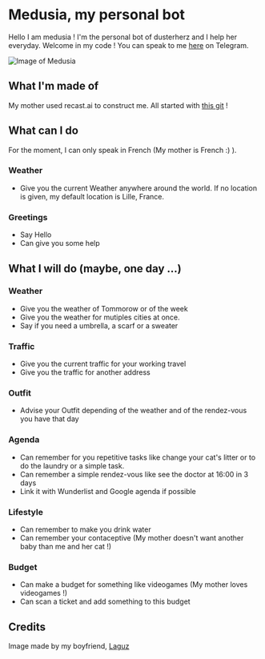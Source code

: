 # Medusia, my personal bot

Hello I am medusia ! I'm the personal bot of dusterherz and I help her everyday. Welcome in my code ! You can speak to me [here](https://t.me/medusiabot) on Telegram.

![Image of Medusia](https://raw.githubusercontent.com/dusterherz/medusia/master/logo.png)

## What I'm made of

My mother used recast.ai to construct me. All started with [this git](https://github.com/RecastAI/starter-python) !

## What can I do

For the moment, I can only speak in French (My mother is French :) ).

### Weather

 * Give you the current Weather anywhere around the world. If no location is given, my default location is Lille, France.

### Greetings

 * Say Hello
 * Can give you some help

## What I will do (maybe, one day ...)

### Weather

* Give you the weather of Tommorow or of the week
* Give you the weather for mutiples cities at once.
* Say if you need a umbrella, a scarf or a sweater

### Traffic

* Give you the current traffic for your working travel
* Give you the traffic for another address

### Outfit

* Advise your Outfit depending of the weather and of the rendez-vous you have that day

### Agenda

* Can remember for you repetitive tasks like change your cat's litter or to do the laundry or a simple task.
* Can remember a simple rendez-vous like see the doctor at 16:00 in 3 days
* Link it with Wunderlist and Google agenda if possible

### Lifestyle

* Can remember to make you drink water
* Can remember your contaceptive (My mother doesn't want another baby than me and her cat !)

### Budget

* Can make a budget for something like videogames (My mother loves videogames !)
* Can scan a ticket and add something to this budget

## Credits

Image made by my boyfriend, [Laguz](https://www.instagram.com/thomaslaguz/)
